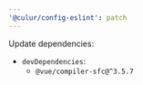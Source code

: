 ```yaml
---
'@culur/config-eslint': patch
---
```


Update dependencies:

- `devDependencies`:
  - `@vue/compiler-sfc@^3.5.7`
